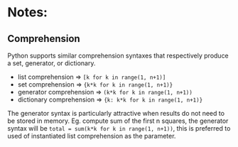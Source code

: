 # Notes:

## Comprehension
Python supports similar comprehension syntaxes that respectively produce a set,
generator, or dictionary.
* list comprehension => ```[k for k in range(1, n+1)]```
* set comprehension => ```{k*k for k in range(1, n+1)}```
* generator comprehension => ```(k*k for k in range(1, n+1))```
* dictionary comprehension => ```{k: k*k for k in range(1, n+1)}```

The generator syntax is particularly attractive when results do not need to be stored in memory.
Eg. compute sum of the first n squares, the generator syntax will be
`total = sum(k*k for k in range(1, n+1))`, this is preferred to used of instantiated list comprehension as the parameter. 
